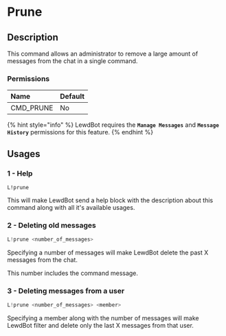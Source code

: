 # Prune

## Description

This command allows an administrator to remove a large amount of messages from the chat in a single command.

### Permissions

| Name | Default |
| :--- | :--- |
| CMD\_PRUNE | No |

{% hint style="info" %}
LewdBot requires the **`Manage Messages`** and **`Message History`** permissions for this feature.
{% endhint %}

## Usages

### 1 - Help

```text
L!prune
```

This will make LewdBot send a help block with the description about this command along with all it's available usages.

### 2 - Deleting old messages

```java
L!prune <number_of_messages>
```

Specifying a number of messages will make LewdBot delete the past X messages from the chat.

This number includes the command message.

### 3 - Deleting messages from a user

```java
L!prune <number_of_messages> <member>
```

Specifying a member along with the number of messages will make LewdBot filter and delete only the last X messages from that user.

